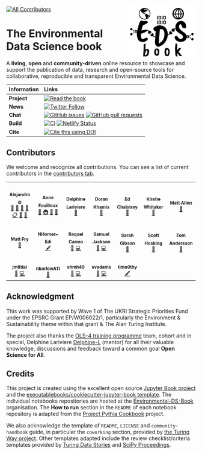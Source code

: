 <img src="book/figures/logo/logo.png" width="180" align="Right" /></a>

<!-- ALL-CONTRIBUTORS-BADGE:START - Do not remove or modify this section -->
[![All Contributors](https://img.shields.io/badge/all_contributors-19-orange.svg?style=flat-square)](#contributors-)
<!-- ALL-CONTRIBUTORS-BADGE:END -->

# The Environmental Data Science book

A **living**, **open** and **community-driven** online resource to showcase and support the publication of data, research and open-source tools for collaborative, reproducible and transparent Environmental Data Science.

| Information | Links |
| :--- | :--- |
| **Project** | [![Read the book](https://img.shields.io/badge/read-the%20book-blue.svg)](https://the-environmental-ds-book.netlify.app)  |
| **News** | [![Twitter Follow](https://img.shields.io/twitter/follow/EnvDSBook?style=social)](https://twitter.com/EnvDSBook)  |
| **Chat** | [![GitHub issues](https://img.shields.io/github/issues/alan-turing-institute/environmental-ds-book)](https://github.com/alan-turing-institute/environmental-ds-book/issues) [![GitHub pull requests](https://img.shields.io/github/issues-pr/alan-turing-institute/environmental-ds-book)](https://github.com/alan-turing-institute/environmental-ds-book/pulls) |
| **Build** | [![CI](https://github.com/alan-turing-institute/environmental-ds-book/actions/workflows/build.yml/badge.svg)](https://github.com/alan-turing-institute/environmental-ds-book/actions/workflows/build.yml) [![Netlify Status](https://api.netlify.com/api/v1/badges/42296a4e-b896-4253-8910-f17cd137e842/deploy-status)](https://app.netlify.com/sites/the-environmental-ds-book/deploys)
| **Cite** |  [![Cite this using DOI](https://zenodo.org/badge/DOI/10.5281/zenodo.5918932.svg)](https://doi.org/10.5281/zenodo.5918932) |

## Contributors

We welcome and recognize all contributions. You can see a list of current contributors in the [contributors tab](https://github.com/alan-turing-institute/environmental-ds-book/graphs/contributors).
<!-- ALL-CONTRIBUTORS-LIST:START - Do not remove or modify this section -->
<!-- prettier-ignore-start -->
<!-- markdownlint-disable -->
<table>
  <tbody>
    <tr>
      <td align="center"><a href="https://github.com/acocac"><img src="https://avatars.githubusercontent.com/u/13321552?v=4?s=100" width="100px;" alt=""/><br /><sub><b>Alejandro ©</b></sub></a><br /><a href="https://github.com/alan-turing-institute/environmental-ds-book/commits?author=acocac" title="Documentation">📖</a> <a href="https://github.com/alan-turing-institute/environmental-ds-book/pulls?q=is%3Apr+reviewed-by%3Aacocac" title="Reviewed Pull Requests">👀</a> <a href="#maintenance-acocac" title="Maintenance">🚧</a> <a href="#projectManagement-acocac" title="Project Management">📆</a> <a href="#eventOrganizing-acocac" title="Event Organizing">📋</a> <a href="#question-acocac" title="Answering Questions">💬</a> <a href="#talk-acocac" title="Talks">📢</a></td>
      <td align="center"><a href="http://www.mn.uio.no/geo/english/people/adm/annefou/"><img src="https://avatars.githubusercontent.com/u/8168508?v=4?s=100" width="100px;" alt=""/><br /><sub><b>Anne Fouilloux</b></sub></a><br /><a href="#ideas-annefou" title="Ideas, Planning, & Feedback">🤔</a> <a href="#infra-annefou" title="Infrastructure (Hosting, Build-Tools, etc)">🚇</a> <a href="#maintenance-annefou" title="Maintenance">🚧</a> <a href="https://github.com/alan-turing-institute/environmental-ds-book/pulls?q=is%3Apr+reviewed-by%3Aannefou" title="Reviewed Pull Requests">👀</a></td>
      <td align="center"><a href="https://github.com/Delphine-L"><img src="https://avatars.githubusercontent.com/u/11195061?v=4?s=100" width="100px;" alt=""/><br /><sub><b>Delphine Lariviere</b></sub></a><br /><a href="#ideas-Delphine-L" title="Ideas, Planning, & Feedback">🤔</a></td>
      <td align="center"><a href="https://github.com/dorankhamis"><img src="https://avatars.githubusercontent.com/u/6764290?v=4?s=100" width="100px;" alt=""/><br /><sub><b>Doran Khamis</b></sub></a><br /><a href="https://github.com/alan-turing-institute/environmental-ds-book/pulls?q=is%3Apr+reviewed-by%3Adorankhamis" title="Reviewed Pull Requests">👀</a></td>
      <td align="center"><a href="http://edchalstrey.com/"><img src="https://avatars.githubusercontent.com/u/5486164?v=4?s=100" width="100px;" alt=""/><br /><sub><b>Ed Chalstrey</b></sub></a><br /><a href="#ideas-edwardchalstrey1" title="Ideas, Planning, & Feedback">🤔</a></td>
      <td align="center"><a href="https://whitakerlab.github.io"><img src="https://avatars.githubusercontent.com/u/3626306?v=4?s=100" width="100px;" alt=""/><br /><sub><b>Kirstie Whitaker</b></sub></a><br /><a href="#ideas-KirstieJane" title="Ideas, Planning, & Feedback">🤔</a></td>
      <td align="center"><a href="https://github.com/mja2106"><img src="https://avatars.githubusercontent.com/u/33626681?v=4?s=100" width="100px;" alt=""/><br /><sub><b>Matt Allen</b></sub></a><br /><a href="https://github.com/alan-turing-institute/environmental-ds-book/pulls?q=is%3Apr+reviewed-by%3Amja2106" title="Reviewed Pull Requests">👀</a></td>
    </tr>
    <tr>
      <td align="center"><a href="https://github.com/mattfry-ceh"><img src="https://avatars.githubusercontent.com/u/12858205?v=4?s=100" width="100px;" alt=""/><br /><sub><b>Matt Fry</b></sub></a><br /><a href="https://github.com/alan-turing-institute/environmental-ds-book/pulls?q=is%3Apr+reviewed-by%3Amattfry-ceh" title="Reviewed Pull Requests">👀</a></td>
      <td align="center"><a href="https://github.com/NHomer-Edi"><img src="https://avatars.githubusercontent.com/u/73164641?v=4?s=100" width="100px;" alt=""/><br /><sub><b>NHomer-Edi</b></sub></a><br /><a href="#content-NHomer-Edi" title="Content">🖋</a></td>
      <td align="center"><a href="https://github.com/raquelcarmo"><img src="https://avatars.githubusercontent.com/u/30031382?v=4?s=100" width="100px;" alt=""/><br /><sub><b>Raquel Carmo</b></sub></a><br /><a href="#blog-raquelcarmo" title="Blogposts">📝</a> <a href="https://github.com/alan-turing-institute/environmental-ds-book/commits?author=raquelcarmo" title="Code">💻</a></td>
      <td align="center"><a href="https://github.com/samueljackson92"><img src="https://avatars.githubusercontent.com/u/2487781?v=4?s=100" width="100px;" alt=""/><br /><sub><b>Samuel Jackson</b></sub></a><br /><a href="#blog-samueljackson92" title="Blogposts">📝</a> <a href="https://github.com/alan-turing-institute/environmental-ds-book/commits?author=samueljackson92" title="Code">💻</a></td>
      <td align="center"><a href="https://sgibson91.github.io/"><img src="https://avatars.githubusercontent.com/u/44771837?v=4?s=100" width="100px;" alt=""/><br /><sub><b>Sarah Gibson</b></sub></a><br /><a href="#ideas-sgibson91" title="Ideas, Planning, & Feedback">🤔</a></td>
      <td align="center"><a href="https://scotthosking.com"><img src="https://avatars.githubusercontent.com/u/10783052?v=4?s=100" width="100px;" alt=""/><br /><sub><b>Scott Hosking</b></sub></a><br /><a href="#ideas-scotthosking" title="Ideas, Planning, & Feedback">🤔</a></td>
      <td align="center"><a href="https://www.bas.ac.uk/profile/tomand"><img src="https://avatars.githubusercontent.com/u/26459412?v=4?s=100" width="100px;" alt=""/><br /><sub><b>Tom Andersson</b></sub></a><br /><a href="https://github.com/alan-turing-institute/environmental-ds-book/pulls?q=is%3Apr+reviewed-by%3Atom-andersson" title="Reviewed Pull Requests">👀</a></td>
    </tr>
    <tr>
      <td align="center"><a href="https://github.com/jmifdal"><img src="https://avatars.githubusercontent.com/u/15648611?v=4?s=100" width="100px;" alt=""/><br /><sub><b>jmifdal</b></sub></a><br /><a href="#blog-jmifdal" title="Blogposts">📝</a> <a href="https://github.com/alan-turing-institute/environmental-ds-book/commits?author=jmifdal" title="Code">💻</a></td>
      <td align="center"><a href="https://github.com/nbarlowATI"><img src="https://avatars.githubusercontent.com/u/33832774?v=4?s=100" width="100px;" alt=""/><br /><sub><b>nbarlowATI</b></sub></a><br /><a href="https://github.com/alan-turing-institute/environmental-ds-book/pulls?q=is%3Apr+reviewed-by%3AnbarlowATI" title="Reviewed Pull Requests">👀</a></td>
      <td align="center"><a href="https://github.com/shmh40"><img src="https://avatars.githubusercontent.com/u/56727418?v=4?s=100" width="100px;" alt=""/><br /><sub><b>shmh40</b></sub></a><br /><a href="#blog-shmh40" title="Blogposts">📝</a> <a href="https://github.com/alan-turing-institute/environmental-ds-book/commits?author=shmh40" title="Code">💻</a></td>
      <td align="center"><a href="https://github.com/svadams"><img src="https://avatars.githubusercontent.com/u/8512966?v=4?s=100" width="100px;" alt=""/><br /><sub><b>svadams</b></sub></a><br /><a href="#blog-svadams" title="Blogposts">📝</a> <a href="https://github.com/alan-turing-institute/environmental-ds-book/commits?author=svadams" title="Code">💻</a></td>
      <td align="center"><a href="https://github.com/timo0thy"><img src="https://avatars.githubusercontent.com/u/51698422?v=4?s=100" width="100px;" alt=""/><br /><sub><b>timo0thy</b></sub></a><br /><a href="#content-timo0thy" title="Content">🖋</a></td>
    </tr>
  </tbody>
</table>

<!-- markdownlint-restore -->
<!-- prettier-ignore-end -->

<!-- ALL-CONTRIBUTORS-LIST:END -->

## Acknowledgment 

This work was supported by Wave 1 of The UKRI Strategic Priorities Fund under the EPSRC Grant EP/W006022/1, particularly the Environment & Sustainability theme within that grant & The Alan Turing Institute.

The project also thanks the [OLS-4 training programme](https://openlifesci.org/ols-4/projects-participants/) team, cohort and in special, Delphine Lariviere [Delphine-L](https://github.com/Delphine-L) (mentor) for all their valuable knowledge, discussions and feedback toward a common goal **Open Science for All**. 

## Credits

This project is created using the excellent open source [Jupyter Book project](https://jupyterbook.org/) and the [executablebooks/cookiecutter-jupyter-book template](https://github.com/executablebooks/cookiecutter-jupyter-book). The individual notebooks repositories are hosted at the [Environmental-DS-Book](https://github.com/Environmental-DS-Book) organisation. The **How to run** section in the `README` of each notebook repository is adapted from the [Project Pythia Cookbook](https://cookbooks.projectpythia.org/) project.   

We also acknowledge the template of `README`, `LICENSE` and `community-handbook` guide, in particular the `coworking` section, provided by [the Turing Way project](https://github.com/alan-turing-institute/the-turing-way). Other templates adapted include the review checklist/criteria templates provided by [Turing Data Stories](https://github.com/alan-turing-institute/TuringDataStories/blob/master/.github/ISSUE_TEMPLATE/review_template.md) and [SciPy Proceedings](https://github.com/scipy-conference/scipy_proceedings/blob/632099a7e62d192a5d66156dc70547fd9f35cb81/review_criteria.md).
